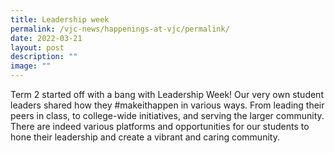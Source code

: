 ```yaml
---
title: Leadership week
permalink: /vjc-news/happenings-at-vjc/permalink/
date: 2022-03-21
layout: post
description: ""
image: ""
---
```

Term 2 started off with a bang with Leadership Week! Our very own student leaders shared how they #makeithappen in various ways. From leading their peers in class, to college-wide initiatives, and serving the larger community. There are indeed various platforms and opportunities for our students to hone their leadership and create a vibrant and caring community.